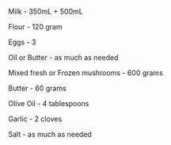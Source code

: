 Milk - 350mL + 500mL

Flour - 120 gram

Eggs - 3

Oil or Butter - as much as needed

Mixed fresh or Frozen mushrooms - 600 grams

Butter - 60 grams

Olive Oil - 4 tablespoons

Garlic - 2 cloves

Salt - as much as needed